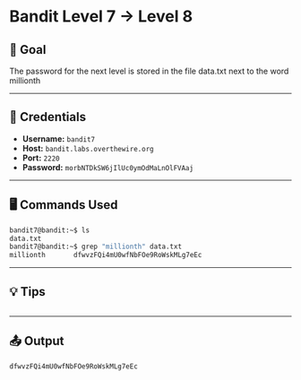 # Bandit Level 7 → Level 8

## 🧠 Goal


The password for the next level is stored in the file data.txt next to the word millionth

---

## 🔐 Credentials

- **Username:** `bandit7`
- **Host:** `bandit.labs.overthewire.org`
- **Port:** `2220`
- **Password:** `morbNTDkSW6jIlUc0ymOdMaLnOlFVAaj`

---

## 🖥️ Commands Used

```bash
bandit7@bandit:~$ ls
data.txt
bandit7@bandit:~$ grep "millionth" data.txt
millionth       dfwvzFQi4mU0wfNbFOe9RoWskMLg7eEc

```
___

## 💡 Tips
```bash

```
___

## 📤 Output
```bash
dfwvzFQi4mU0wfNbFOe9RoWskMLg7eEc 
```

